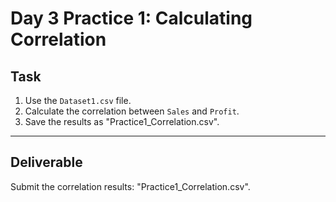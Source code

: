 # Day 3 Practice 1: Calculating Correlation

## Task
1. Use the `Dataset1.csv` file.
2. Calculate the correlation between `Sales` and `Profit`.
3. Save the results as "Practice1_Correlation.csv".

---

## Deliverable
Submit the correlation results: "Practice1_Correlation.csv".